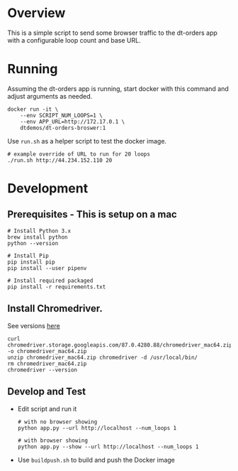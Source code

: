 # Overview

This is a simple script to send some browser traffic to the dt-orders app with a configurable loop count and base URL. 

# Running

Assuming the dt-orders app is running, start docker with this command and adjust arguments as needed.

```
docker run -it \
    --env SCRIPT_NUM_LOOPS=1 \
    --env APP_URL=http://172.17.0.1 \
    dtdemos/dt-orders-broswer:1
```

Use `run.sh` as a helper script to test the docker image.

```
# example override of URL to run for 20 loops
./run.sh http://44.234.152.110 20
```

# Development

## Prerequisites - This is setup on a mac

```
# Install Python 3.x
brew install python
python --version

# Install Pip
pip install pip
pip install --user pipenv

# Install required packaged
pip install -r requirements.txt
```

## Install Chromedriver.  
See versions [here](http://chromedriver.storage.googleapis.com/)

```
curl chromedriver.storage.googleapis.com/87.0.4280.88/chromedriver_mac64.zip -o chromedriver_mac64.zip
unzip chromedriver_mac64.zip chromedriver -d /usr/local/bin/
rm chromedriver_mac64.zip
chromedriver --version
```

## Develop and Test

* Edit script and run it  

    ```
    # with no browser showing
    python app.py --url http://localhost --num_loops 1

    # with browser showing
    python app.py --show --url http://localhost --num_loops 1
    ```
    
* Use `buildpush.sh` to build and push the Docker image
